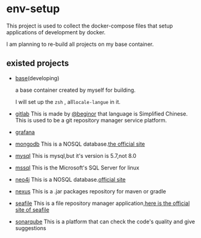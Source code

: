 # env-setup

This project is used to collect the docker-compose files that setup applications of development by docker.

I am planning to re-build all projects on my base container.

## existed projects

- [base](./base)(developing)

  a base container created by myself for building.

  I will set up the `zsh` , all`locale-langue` in it.

- [gitlab](./gitlab)
This is made by [@beginor](https://github.com/beginor) that language is Simplified Chinese.
This is used to be a git repository manager service platform.

- [grafana](./grafana)

- [mongodb](./mongodb)
This is a NOSQL database.[the official site](https://www.mongodb.com/)

- [mysql](./mysql)
This is mysql,but it's version is 5.7,not 8.0

- [mssql](./mssql)
This is the Microsoft's SQL Server for linux

- [neo4j](./neo4j)
This is a NOSQL database.[official site](https://neo4j.com/)

- [nexus](./nexus)
This is a .jar packages repository for maven or gradle

- [seafile](./seafile)
This is a file repository manager application,[here is the official site of seafile](https://www.seafile.com/home/)

- [sonarqube](./sonarqube)
This is a platform that can check the code's quality and give suggestions

